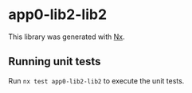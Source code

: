 # app0-lib2-lib2

This library was generated with [Nx](https://nx.dev).

## Running unit tests

Run `nx test app0-lib2-lib2` to execute the unit tests.
